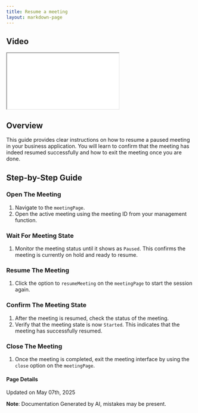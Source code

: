 ```yaml
---
title: Resume a meeting
layout: markdown-page
---
```


## Video 
<div class="container my-5">
	<div class="embed-responsive embed-responsive-16by9">
		<iframe class="embed-responsive-item" src="..\media\meetings\resume_a_meeting\Resume_a_meeting.webm" allowfullscreen></iframe>
	</div>
</div>

## Overview

This guide provides clear instructions on how to resume a paused meeting in your business application. You will learn to confirm that the meeting has indeed resumed successfully and how to exit the meeting once you are done.

## Step-by-Step Guide

### Open The Meeting
1. Navigate to the `meetingPage`.
2. Open the active meeting using the meeting ID from your management function.

### Wait For Meeting State
1. Monitor the meeting status until it shows as `Paused`. This confirms the meeting is currently on hold and ready to resume.

### Resume The Meeting
1. Click the option to `resumeMeeting` on the `meetingPage` to start the session again.

### Confirm The Meeting State
1. After the meeting is resumed, check the status of the meeting.
2. Verify that the meeting state is now `Started`. This indicates that the meeting has successfully resumed.

### Close The Meeting
1. Once the meeting is completed, exit the meeting interface by using the `close` option on the `meetingPage`.

#### Page Details
Updated on May 07th, 2025

**Note**: Documentation Generated by AI, mistakes may be present.